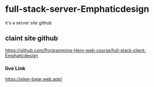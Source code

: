 # full-stack-server-Emphaticdesign
it's a server site github

## claint site github
https://github.com/Porgramming-Hero-web-course/full-stack-client-Emphaticdesign

### live Link
https://ajker-bajar.web.app/
